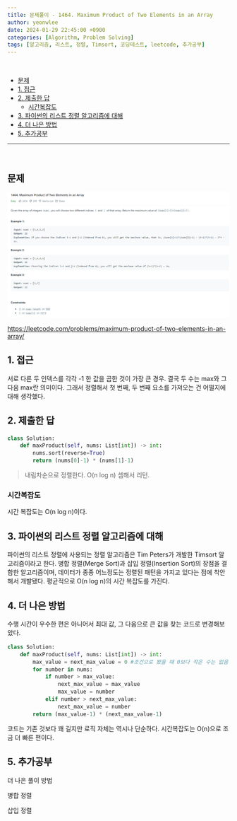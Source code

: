 ```yaml
---
title: 문제풀이 - 1464. Maximum Product of Two Elements in an Array
author: yeonwlee
date: 2024-01-29 22:45:00 +0900
categories: [Algorithm, Problem Solving]
tags: [알고리즘, 리스트, 정렬, Timsort, 코딩테스트, leetcode, 추가공부]
---
```


<br>

- [문제](#문제)
- [1. 접근](#1-접근)
- [2. 제출한 답](#2-제출한-답)
  - [시간복잡도](#시간복잡도)
- [3. 파이썬의 리스트 정렬 알고리즘에 대해](#3-파이썬의-리스트-정렬-알고리즘에-대해)
- [4. 더 나은 방법](#4-더-나은-방법)
- [5. 추가공부](#5-추가공부)

---

<br>

## 문제

![image alt 문제](/assets/img/post/문제풀이-leetcode-2011-maximum-product-of-two-elements-in-an-array/img0.png)

<https://leetcode.com/problems/maximum-product-of-two-elements-in-an-array/>

## 1. 접근

서로 다른 두 인덱스를 각각 -1 한 값을 곱한 것이 가장 큰 경우. 결국 두 수는 max와 그 다음 max란 의미이다.
그래서 정렬해서 첫 번째, 두 번째 요소를 가져오는 건 어떨지에 대해 생각했다.

## 2. 제출한 답

```python
class Solution:
    def maxProduct(self, nums: List[int]) -> int:
        nums.sort(reverse=True)
        return (nums[0]-1) * (nums[1]-1)
```

> 내림차순으로 정렬한다. O(n log n)
> 셈해서 리턴.

### 시간복잡도

시간 복잡도는 O(n log n)이다.

## 3. 파이썬의 리스트 정렬 알고리즘에 대해

파이썬의 리스트 정렬에 사용되는 정렬 알고리즘은 Tim Peters가 개발한 Timsort 알고리즘이라고 한다.
병합 정렬(Merge Sort)과 삽입 정렬(Insertion Sort)의 장점을 결합한 알고리즘이며, 데이터가 종종 어느정도는 정렬된 패턴을 가지고 있다는 점에 착안해서 개발됐다. 평균적으로 O(n log n)의 시간 복잡도를 가진다.

## 4. 더 나은 방법

수행 시간이 우수한 편은 아니어서 최대 값, 그 다음으로 큰 값을 찾는 코드로 변경해보았다.

```python
class Solution:
    def maxProduct(self, nums: List[int]) -> int:
        max_value = next_max_value = 0 #조건으로 봤을 때 0보다 작은 수는 없음
        for number in nums:
            if number > max_value:
                next_max_value = max_value
                max_value = number
            elif number > next_max_value:
                next_max_value = number
        return (max_value-1) * (next_max_value-1)

```

코드는 기존 것보다 꽤 길지만 로직 자체는 역시나 단순하다.
시간복잡도는 O(n)으로 조금 더 빠른 편이다.

## 5. 추가공부

더 나은 풀이 방법

병합 정렬

삽입 정렬
